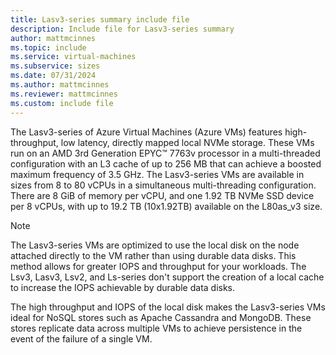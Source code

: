 ```yaml
---
title: Lasv3-series summary include file
description: Include file for Lasv3-series summary
author: mattmcinnes
ms.topic: include
ms.service: virtual-machines
ms.subservice: sizes
ms.date: 07/31/2024
ms.author: mattmcinnes
ms.reviewer: mattmcinnes
ms.custom: include file
---
```

The Lasv3-series of Azure Virtual Machines (Azure VMs) features high-throughput, low latency, directly mapped local NVMe storage. These VMs run on an AMD 3rd Generation EPYC&trade; 7763v processor in a multi-threaded configuration with an L3 cache of up to 256 MB that can achieve a boosted maximum frequency of 3.5 GHz. The Lasv3-series VMs are available in sizes from 8 to 80 vCPUs in a simultaneous multi-threading configuration. There are 8 GiB of memory per vCPU, and one 1.92 TB NVMe SSD device per 8 vCPUs, with up to 19.2 TB (10x1.92TB) available on the L80as_v3 size. 

> [!NOTE] 
> The Lasv3-series VMs are optimized to use the local disk on the node attached directly to the VM rather than using durable data disks. This method allows for greater IOPS and throughput for your workloads. The Lsv3, Lasv3, Lsv2, and Ls-series don't support the creation of a local cache to increase the IOPS achievable by durable data disks. 
> 
> The high throughput and IOPS of the local disk makes the Lasv3-series VMs ideal for NoSQL stores such as Apache Cassandra and MongoDB. These stores replicate data across multiple VMs to achieve persistence in the event of the failure of a single VM. 

